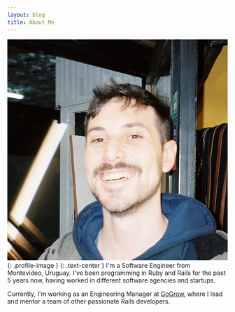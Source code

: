 ```yaml
---
layout: blog
title: About Me
---
```


![Juan Aparicio](/assets/images/juan-aparicio.jpg){: .profile-image }
{: .text-center }
I'm a Software Engineer from Montevideo, Uruguay. I've been programming in Ruby and Rails for the past 5 years now, having worked in different software agencies and startups.



Currently, I'm working as an Engineering Manager at [GoGrow](https://gogrow.dev), where I lead and mentor a team of other passionate Rails developers.
